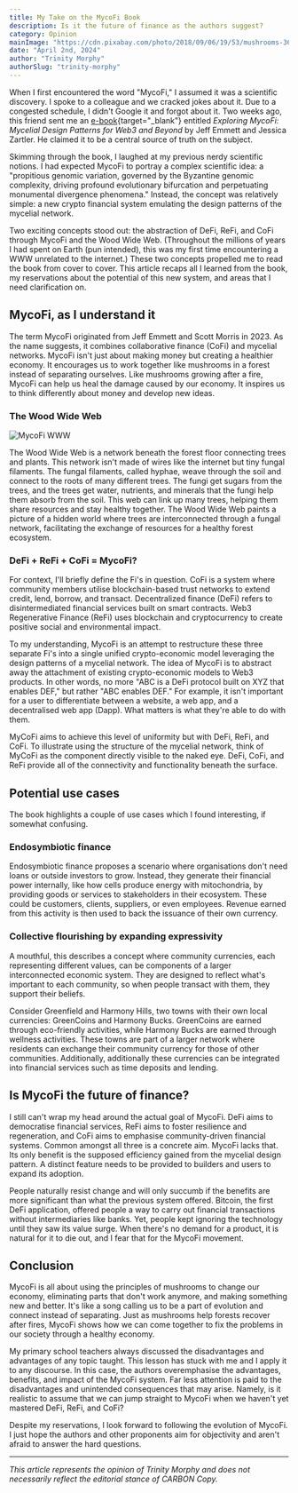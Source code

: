 ```yaml
---
title: My Take on the MycoFi Book
description: Is it the future of finance as the authors suggest?
category: Opinion
mainImage: "https://cdn.pixabay.com/photo/2018/09/06/19/53/mushrooms-3659165_1280.jpg"
date: "April 2nd, 2024"
author: "Trinity Morphy"
authorSlug: "trinity-morphy"
---
```


When I first encountered the word "MycoFi," I assumed it was a scientific discovery. I spoke to a colleague and we cracked jokes about it. Due to a congested schedule, I didn't Google it and forgot about it. Two weeks ago, this friend sent me an [e-book](https://greenpill.network/pdf/mycofi.pdf){target="_blank"} entitled *Exploring MycoFi: Mycelial Design Patterns for Web3 and Beyond* by Jeff Emmett and Jessica Zartler. He claimed it to be a central source of truth on the subject.

Skimming through the book, I laughed at my previous nerdy scientific notions. I had expected MycoFi to portray a complex scientific idea: a "propitious genomic variation, governed by the Byzantine genomic complexity, driving profound evolutionary bifurcation and perpetuating monumental divergence phenomena." Instead, the concept was relatively simple: a new crypto financial system emulating the design patterns of the mycelial network.

Two exciting concepts stood out: the abstraction of DeFi, ReFi, and CoFi through MycoFi and the Wood Wide Web. (Throughout the millions of years I had spent on Earth (pun intended), this was my first time encountering a WWW unrelated to the internet.) These two concepts propelled me to read the book from cover to cover. This article recaps all I learned from the book, my reservations about the potential of this new system, and areas that I need clarification on.

## MycoFi, as I understand it

The term MycoFi originated from Jeff Emmett and Scott Morris in 2023. As the name suggests, it combines collaborative finance (CoFi) and mycelial networks. MycoFi isn't just about making money but creating a healthier economy. It encourages us to work together like mushrooms in a forest instead of separating ourselves. Like mushrooms growing after a fire, MycoFi can help us heal the damage caused by our economy. It inspires us to think differently about money and develop new ideas.

### The Wood Wide Web

![MycoFi WWW](/images/mycofi-www.webp)

The Wood Wide Web is a network beneath the forest floor connecting trees and plants. This network isn't made of wires like the internet but tiny fungal filaments. The fungal filaments, called hyphae, weave through the soil and connect to the roots of many different trees. The fungi get sugars from the trees, and the trees get water, nutrients, and minerals that the fungi help them absorb from the soil. This web can link up many trees, helping them share resources and stay healthy together. The Wood Wide Web paints a picture of a hidden world where trees are interconnected through a fungal network, facilitating the exchange of resources for a healthy forest ecosystem.

### DeFi + ReFi + CoFi = MycoFi?

For context, I'll briefly define the Fi's in question. CoFi is a system where community members utilise blockchain-based trust networks to extend credit, lend, borrow, and transact. Decentralized finance (DeFi) refers to disintermediated financial services built on smart contracts. Web3 Regenerative Finance (ReFi) uses blockchain and cryptocurrency to create positive social and environmental impact.

To my understanding, MycoFi is an attempt to restructure these three separate Fi's into a single unified crypto-economic model leveraging the design patterns of a mycelial network. The idea of MycoFi is to abstract away the attachment of existing crypto-economic models to Web3 products. In other words, no more "ABC is a DeFi protocol built on XYZ that enables DEF," but rather "ABC enables DEF." For example, it isn't important for a user to differentiate between a website, a web app, and a decentralised web app (Dapp). What matters is what they're able to do with them.

MyCoFi aims to achieve this level of uniformity but with DeFi, ReFi, and CoFi. To illustrate using the structure of the mycelial network, think of MyCoFi as the component directly visible to the naked eye. DeFi, CoFi, and ReFi provide all of the connectivity and functionality beneath the surface.

## Potential use cases

The book highlights a couple of use cases which I found interesting, if somewhat confusing.

### Endosymbiotic finance

Endosymbiotic finance proposes a scenario where organisations don't need loans or outside investors to grow. Instead, they generate their financial power internally, like how cells produce energy with mitochondria, by providing goods or services to stakeholders in their ecosystem. These could be customers, clients, suppliers, or even employees. Revenue earned from this activity  is then used to back the issuance of their own currency.

### Collective flourishing by expanding expressivity

A mouthful, this describes a concept where community currencies, each representing different values, can be components of a larger interconnected economic system. They are designed to reflect what's important to each community, so when people transact with them, they support their beliefs.

Consider Greenfield and Harmony Hills, two towns with their own local currencies: GreenCoins and Harmony Bucks. GreenCoins are earned through eco-friendly activities, while Harmony Bucks are earned through wellness activities. These towns are part of a larger network where residents can exchange their community currency for those of other communities. Additionally, additionally these currencies can be integrated into financial services such as time deposits and lending.

## Is MycoFi the future of finance?

I still can't wrap my head around the actual goal of MycoFi. DeFi aims to democratise financial services, ReFi aims to foster resilience and regeneration, and CoFi aims to emphasise community-driven financial systems. Common amongst all three is a concrete aim. MycoFi lacks that. Its only benefit is the supposed efficiency gained from the mycelial design pattern. A distinct feature needs to be provided to builders and users to expand its adoption.

People naturally resist change and will only succumb if the benefits are more significant than what the previous system offered. Bitcoin, the first DeFi application, offered people a way to carry out financial transactions without intermediaries like banks. Yet, people kept ignoring the technology until they saw its value surge. When there's no demand for a product, it is natural for it to die out, and I fear that for the MycoFi movement.

## Conclusion

MycoFi is all about using the principles of mushrooms to change our economy, eliminating parts that don't work anymore, and making something new and better. It's like a song calling us to be a part of evolution and connect instead of separating. Just as mushrooms help forests recover after fires, MycoFi shows how we can come together to fix the problems in our society through a healthy economy.

My primary school teachers always discussed the disadvantages and advantages of any topic taught. This lesson has stuck with me and I apply it to any discourse. In this case, the authors overemphasise the advantages, benefits, and impact of the MycoFi system. Far less attention is paid to the disadvantages and unintended consequences that may arise. Namely, is it realistic to assume that we can jump straight to MycoFi when we haven't yet mastered DeFi, ReFi, and CoFi?

Despite my reservations, I look forward to following the evolution of MycoFi. I just hope the authors and other proponents aim for objectivity and aren't afraid to answer the hard questions.

***

*This article represents the opinion of Trinity Morphy and does not necessarily reflect the editorial stance of CARBON Copy.*
